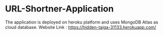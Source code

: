 # URL-Shortner-Application
The application is deployed on heroku platform and uses MongoDB Atlas as cloud database.
Website Link : https://hidden-taiga-31133.herokuapp.com/
